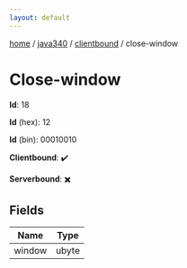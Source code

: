 ```yaml
---
layout: default
---
```


[home](/)  /  [java340](/protocol/java340)  /  [clientbound](/protocol/java340/clientbound)  /  close-window

# Close-window

**Id**: 18

**Id** (hex): 12

**Id** (bin): 00010010

**Clientbound**: ✔️

**Serverbound**: ✖️

## Fields

Name | Type
---|---
window | ubyte

